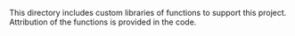 This directory includes custom libraries of functions to support this project. Attribution of the functions is provided in the code.
